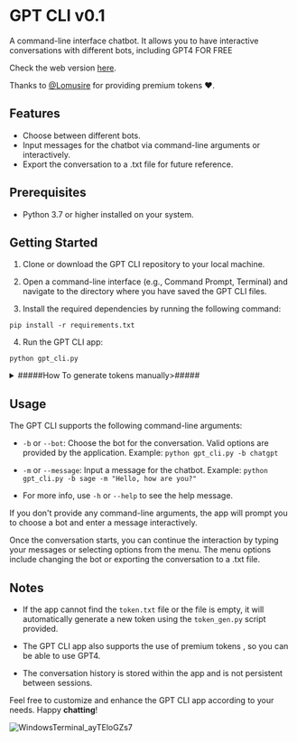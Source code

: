 # GPT CLI v0.1

A command-line interface chatbot. It allows you to have interactive conversations with different bots, including GPT4 FOR FREE

Check the web version [here](https://github.com/TheLime1/gptCensorFree).

Thanks to [@Lomusire](https://github.com/Lomusire) for providing premium tokens ❤️.

## Features

- Choose between different bots.
- Input messages for the chatbot via command-line arguments or interactively.
- Export the conversation to a .txt file for future reference.

## Prerequisites

- Python 3.7 or higher installed on your system.

## Getting Started

1. Clone or download the GPT CLI repository to your local machine.

2. Open a command-line interface (e.g., Command Prompt, Terminal) and navigate to the directory where you have saved the GPT CLI files.

3. Install the required dependencies by running the following command:
```
pip install -r requirements.txt
```

4. Run the GPT CLI app:
```
python gpt_cli.py
```

<details>
<summary>#####How To generate tokens manually>#####</summary>

---
### poe token
Log into [Poe](https://poe.com/) on any web browser, then open your browser's developer tools (also known as "inspect") and look for the value of the `p-b` cookie in the following menus:

Chromium: Devtools > Application > Cookies > poe.com

Firefox: Devtools > Storage > Cookies

Safari: Devtools > Storage > Cookies

then save the token by creating `poe_token.txt` in `/tokens`

---

### Bard token

Soon

---

### Bing token

Soon

---


</details>

## Usage

The GPT CLI supports the following command-line arguments:

- `-b` or `--bot`: Choose the bot for the conversation. Valid options are provided by the application.
Example: `python gpt_cli.py -b chatgpt`

- `-m` or `--message`: Input a message for the chatbot.
Example: `python gpt_cli.py -b sage -m "Hello, how are you?"`

- For more info, use `-h` or `--help` to see the help message.

If you don't provide any command-line arguments, the app will prompt you to choose a bot and enter a message interactively.

Once the conversation starts, you can continue the interaction by typing your messages or selecting options from the menu. The menu options include changing the bot or exporting the conversation to a .txt file.

## Notes

- If the app cannot find the `token.txt` file or the file is empty, it will automatically generate a new token using the `token_gen.py` script provided.

- The GPT CLI app also supports the use of premium tokens , so you can be able to use GPT4.

- The conversation history is stored within the app and is not persistent between sessions.

Feel free to customize and enhance the GPT CLI app according to your needs. Happy **chatting**!

![WindowsTerminal_ayTEloGZs7](https://github.com/TheLime1/gpt-cli/assets/47940043/e695eebc-84fb-46d1-bb05-281511994799)

